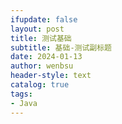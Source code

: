 ```yaml
---
ifupdate: false
layout: post
title: 测试基础
subtitle: 基础-测试副标题
date: 2024-01-13
author: wenbsu
header-style: text
catalog: true
tags:
- Java
---
```


